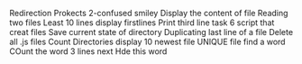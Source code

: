 Redirection Prokects
2-confused smiley
Display the content of file
Reading two files
Least 10 lines
display firstlines
Print third line task 6
script that creat files
Save current state of directory
Duplicating last line of a file
Delete all .js files
Count Directories
display 10 newest file
UNIQUE file
find a word 
COunt the word
3 lines next
Hde this word
